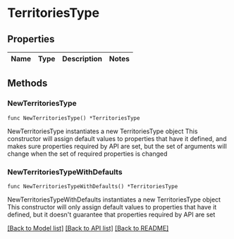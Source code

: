 # TerritoriesType

## Properties

Name | Type | Description | Notes
------------ | ------------- | ------------- | -------------

## Methods

### NewTerritoriesType

`func NewTerritoriesType() *TerritoriesType`

NewTerritoriesType instantiates a new TerritoriesType object
This constructor will assign default values to properties that have it defined,
and makes sure properties required by API are set, but the set of arguments
will change when the set of required properties is changed

### NewTerritoriesTypeWithDefaults

`func NewTerritoriesTypeWithDefaults() *TerritoriesType`

NewTerritoriesTypeWithDefaults instantiates a new TerritoriesType object
This constructor will only assign default values to properties that have it defined,
but it doesn't guarantee that properties required by API are set


[[Back to Model list]](../README.md#documentation-for-models) [[Back to API list]](../README.md#documentation-for-api-endpoints) [[Back to README]](../README.md)


